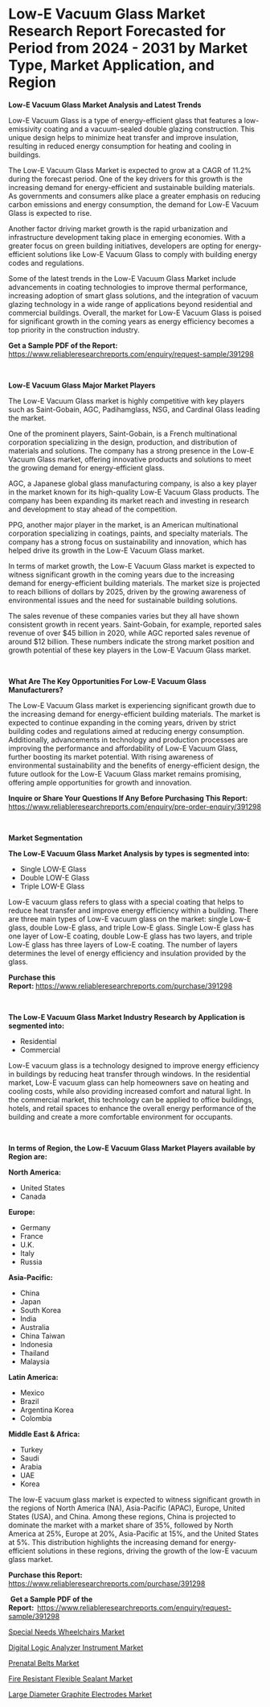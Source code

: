 <p><h1>Low-E Vacuum Glass Market Research Report Forecasted for Period from 2024 -  2031 by Market Type, Market Application, and Region</h1></p><p><strong>Low-E Vacuum Glass Market Analysis and Latest Trends</strong></p>
<p><p>Low-E Vacuum Glass is a type of energy-efficient glass that features a low-emissivity coating and a vacuum-sealed double glazing construction. This unique design helps to minimize heat transfer and improve insulation, resulting in reduced energy consumption for heating and cooling in buildings.</p><p>The Low-E Vacuum Glass Market is expected to grow at a CAGR of 11.2% during the forecast period. One of the key drivers for this growth is the increasing demand for energy-efficient and sustainable building materials. As governments and consumers alike place a greater emphasis on reducing carbon emissions and energy consumption, the demand for Low-E Vacuum Glass is expected to rise.</p><p>Another factor driving market growth is the rapid urbanization and infrastructure development taking place in emerging economies. With a greater focus on green building initiatives, developers are opting for energy-efficient solutions like Low-E Vacuum Glass to comply with building energy codes and regulations.</p><p>Some of the latest trends in the Low-E Vacuum Glass Market include advancements in coating technologies to improve thermal performance, increasing adoption of smart glass solutions, and the integration of vacuum glazing technology in a wide range of applications beyond residential and commercial buildings. Overall, the market for Low-E Vacuum Glass is poised for significant growth in the coming years as energy efficiency becomes a top priority in the construction industry.</p></p>
<p><strong>Get a Sample PDF of the Report:&nbsp;</strong> <a href="https://www.reliableresearchreports.com/enquiry/request-sample/391298">https://www.reliableresearchreports.com/enquiry/request-sample/391298</a></p>
<p>&nbsp;</p>
<p><strong>Low-E Vacuum Glass Major Market Players</strong></p>
<p><p>The Low-E Vacuum Glass market is highly competitive with key players such as Saint-Gobain, AGC, Padihamglass, NSG, and Cardinal Glass leading the market. </p><p>One of the prominent players, Saint-Gobain, is a French multinational corporation specializing in the design, production, and distribution of materials and solutions. The company has a strong presence in the Low-E Vacuum Glass market, offering innovative products and solutions to meet the growing demand for energy-efficient glass.</p><p>AGC, a Japanese global glass manufacturing company, is also a key player in the market known for its high-quality Low-E Vacuum Glass products. The company has been expanding its market reach and investing in research and development to stay ahead of the competition.</p><p>PPG, another major player in the market, is an American multinational corporation specializing in coatings, paints, and specialty materials. The company has a strong focus on sustainability and innovation, which has helped drive its growth in the Low-E Vacuum Glass market.</p><p>In terms of market growth, the Low-E Vacuum Glass market is expected to witness significant growth in the coming years due to the increasing demand for energy-efficient building materials. The market size is projected to reach billions of dollars by 2025, driven by the growing awareness of environmental issues and the need for sustainable building solutions.</p><p>The sales revenue of these companies varies but they all have shown consistent growth in recent years. Saint-Gobain, for example, reported sales revenue of over $45 billion in 2020, while AGC reported sales revenue of around $12 billion. These numbers indicate the strong market position and growth potential of these key players in the Low-E Vacuum Glass market.</p></p>
<p>&nbsp;</p>
<p><strong>What Are The Key Opportunities For Low-E Vacuum Glass Manufacturers?</strong></p>
<p><p>The Low-E Vacuum Glass market is experiencing significant growth due to the increasing demand for energy-efficient building materials. The market is expected to continue expanding in the coming years, driven by strict building codes and regulations aimed at reducing energy consumption. Additionally, advancements in technology and production processes are improving the performance and affordability of Low-E Vacuum Glass, further boosting its market potential. With rising awareness of environmental sustainability and the benefits of energy-efficient design, the future outlook for the Low-E Vacuum Glass market remains promising, offering ample opportunities for growth and innovation.</p></p>
<p><strong>Inquire or Share Your Questions If Any Before Purchasing This Report:</strong> <a href="https://www.reliableresearchreports.com/enquiry/pre-order-enquiry/391298">https://www.reliableresearchreports.com/enquiry/pre-order-enquiry/391298</a></p>
<p>&nbsp;</p>
<p><strong>Market Segmentation</strong></p>
<p><strong>The Low-E Vacuum Glass Market Analysis by types is segmented into:</strong></p>
<p><ul><li>Single LOW-E Glass</li><li>Double LOW-E Glass</li><li>Triple LOW-E Glass</li></ul></p>
<p><p>Low-E vacuum glass refers to glass with a special coating that helps to reduce heat transfer and improve energy efficiency within a building. There are three main types of Low-E vacuum glass on the market: single Low-E glass, double Low-E glass, and triple Low-E glass. Single Low-E glass has one layer of Low-E coating, double Low-E glass has two layers, and triple Low-E glass has three layers of Low-E coating. The number of layers determines the level of energy efficiency and insulation provided by the glass.</p></p>
<p><strong>Purchase this Report:&nbsp;</strong><a href="https://www.reliableresearchreports.com/purchase/391298">https://www.reliableresearchreports.com/purchase/391298</a></p>
<p>&nbsp;</p>
<p><strong>The Low-E Vacuum Glass Market Industry Research by Application is segmented into:</strong></p>
<p><ul><li>Residential</li><li>Commercial</li></ul></p>
<p><p>Low-E vacuum glass is a technology designed to improve energy efficiency in buildings by reducing heat transfer through windows. In the residential market, Low-E vacuum glass can help homeowners save on heating and cooling costs, while also providing increased comfort and natural light. In the commercial market, this technology can be applied to office buildings, hotels, and retail spaces to enhance the overall energy performance of the building and create a more comfortable environment for occupants.</p></p>
<p>&nbsp;</p>
<p><strong>In terms of Region, the Low-E Vacuum Glass Market Players available by Region are:</strong></p>
<p>
    <p> <strong> North America: </strong>
        <ul>
            <li>United States</li>
            <li>Canada</li>
        </ul>
        </p> 
    <p> <strong> Europe: </strong>
        <ul>
            <li>Germany</li>
            <li>France</li>
            <li>U.K.</li>
            <li>Italy</li>
            <li>Russia</li>
        </ul>
        </p> 
    <p> <strong> Asia-Pacific: </strong>
        <ul>
            <li>China</li>
            <li>Japan</li>
            <li>South Korea</li>
            <li>India</li>
            <li>Australia</li>
            <li>China Taiwan</li>
            <li>Indonesia</li>
            <li>Thailand</li>
            <li>Malaysia</li>
        </ul>
        </p> 
    <p> <strong> Latin America: </strong>
        <ul>
            <li>Mexico</li>
            <li>Brazil</li>
            <li>Argentina Korea</li>
            <li>Colombia</li>
        </ul>
        </p> 
    <p> <strong> Middle East & Africa: </strong>
        <ul>
            <li>Turkey</li>
            <li>Saudi</li>
            <li>Arabia</li>
            <li>UAE</li>
            <li>Korea</li>
        </ul>
    </p>
    </p>
<p><p>The low-E vacuum glass market is expected to witness significant growth in the regions of North America (NA), Asia-Pacific (APAC), Europe, United States (USA), and China. Among these regions, China is projected to dominate the market with a market share of 35%, followed by North America at 25%, Europe at 20%, Asia-Pacific at 15%, and the United States at 5%. This distribution highlights the increasing demand for energy-efficient solutions in these regions, driving the growth of the low-E vacuum glass market.</p></p>
<p><strong>Purchase this Report: </strong><a href="https://www.reliableresearchreports.com/purchase/391298">https://www.reliableresearchreports.com/purchase/391298</a></p>
<p>&nbsp;<strong>Get a Sample PDF of the Report:&nbsp;&nbsp;</strong><a href="https://www.reliableresearchreports.com/enquiry/request-sample/391298">https://www.reliableresearchreports.com/enquiry/request-sample/391298</a></p>
<p><strong></strong></p>
<p><p><a href="https://view.publitas.com/reportprime-1/special-needs-wheelchairs-market-research-report-provides-critical-insights-that-can-help-shape-business-development-and-investment-strategies/">Special Needs Wheelchairs Market</a></p><p><a href="https://flame-sidecar-702.notion.site/Digital-Logic-Analyzer-Instrument-Market-Furnish-Information-about-Market-Size-Market-Share-Market-f79e026f140f424fa2048e0c79100f4d">Digital Logic Analyzer Instrument Market</a></p><p><a href="https://view.publitas.com/reportprime-1/prenatal-belts-market-research-report-provides-thorough-industry-overview-which-offers-an-in-depth-analysis-of-product-trends-and-new-market-divisions/">Prenatal Belts Market</a></p><p><a href="https://pretty-mail-caf.notion.site/Fire-Resistant-Flexible-Sealant-Market-Size-2024-2031-Global-Industrial-Analysis-Key-Geographical-8f28350bf66e48119fee2b53274d0459">Fire Resistant Flexible Sealant Market</a></p><p><a href="https://full-wildebeest-80b.notion.site/Large-Diameter-Graphite-Electrodes-Market-Size-Growth-Outlook-from-2024-to-2031-projecting-at-Mark-b2bcbd26290b445796a36a7034be16e1">Large Diameter Graphite Electrodes Market</a></p></p>